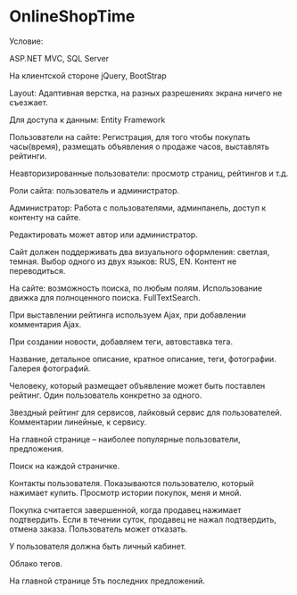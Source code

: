 OnlineShopTime
==============
Условие:

ASP.NET MVC, SQL Server

На клиентской стороне jQuery, BootStrap

Layout: Адаптивная верстка, на разных разрешениях экрана ничего не съезжает.

Для доступа к данным: Entity Framework

Пользователи на сайте: Регистрация, для того чтобы покупать часы(время), размещать объявления о продаже часов, выставлять рейтинги.

Неавторизированные пользователи: просмотр страниц, рейтингов и т.д.

Роли сайта: пользователь и администратор.

Администратор: Работа с пользователями, админпанель, доступ к контенту на сайте.

Редактировать может автор или администратор.

Сайт должен поддерживать два визуального оформления: светлая, темная. Выбор одного из двух языков: RUS, EN. Контент не переводиться.

На сайте: возможность поиска, по любым полям. Использование движка для полноценного поиска. FullTextSearch.

При выставлении рейтинга используем Ajax, при добавлении комментария Ajax. 

При создании новости, добавляем теги, автовставка тега.

Название, детальное описание, кратное описание, теги, фотографии. Галерея фотографий. 

Человеку, который размещает объявление может быть поставлен рейтинг. Один пользователь конкретно за одного.

Звездный рейтинг для сервисов, лайковый сервис для пользователей. Комментарии линейные, к сервису.

На главной странице – наиболее популярные пользователи, предложения.

Поиск на каждой страничке.

Контакты пользователя. Показываются пользователю, который нажимает купить. Просмотр истории покупок, меня и мной. 

Покупка считается завершенной, когда продавец нажимает подтвердить. Если в течении суток, продавец не нажал подтвердить, отмена заказа. Пользователь может отказать.

У пользователя должна быть личный кабинет.

Облако тегов.

На главной странице 5ть последних предложений.
